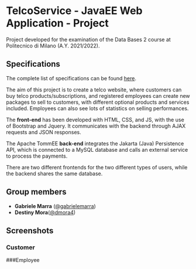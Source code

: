 # TelcoService - JavaEE Web Application - Project
Project developed for the examination of the Data Bases 2 course at Politecnico di Milano (A.Y. 2021/2022).

## Specifications
The complete list of specifications can be found [here](./Specification.pdf).

The aim of this project is to create a telco website, where customers can buy telco products/subscriptions, and registered employees can create new packages to sell to customers, with different optional products and services included. Employees can also see lots of statistics on selling performances.

The **front-end** has been developed with HTML, CSS, and JS, with the use of Bootstrap and Jquery. It communicates with the backend through AJAX requests and JSON responses.

The Apache TommEE **back-end** integrates the Jakarta (Java) Persistence API, which is connected to a  MySQL database and calls an external service to process the payments.

There are two different frontends for the two different types of users, while the backend shares the same database.

## Group members
- **Gabriele Marra** ([@gabrielemarra](https://github.com/gabrielemarra)) <br>
- **Destiny Mora**([@dmora4](https://github.com/dmora4)) <br>

## Screenshots
### Customer

###Employee
